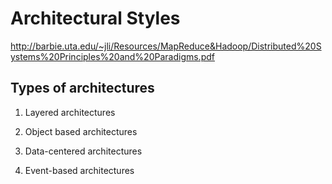 # Architectural Styles

http://barbie.uta.edu/~jli/Resources/MapReduce&Hadoop/Distributed%20Systems%20Principles%20and%20Paradigms.pdf

## Types of architectures

1. Layered architectures

2. Object based architectures

3. Data-centered architectures

4. Event-based architectures


